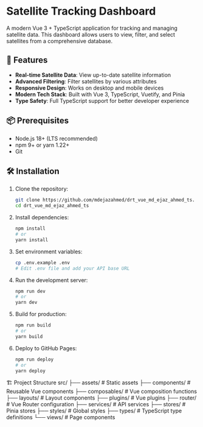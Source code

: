 # Satellite Tracking Dashboard

A modern Vue 3 + TypeScript application for tracking and managing satellite data. This dashboard allows users to view, filter, and select satellites from a comprehensive database.

## 🚀 Features

- **Real-time Satellite Data**: View up-to-date satellite information
- **Advanced Filtering**: Filter satellites by various attributes
- **Responsive Design**: Works on desktop and mobile devices
- **Modern Tech Stack**: Built with Vue 3, TypeScript, Vuetify, and Pinia
- **Type Safety**: Full TypeScript support for better developer experience

## 📦 Prerequisites

- Node.js 18+ (LTS recommended)
- npm 9+ or yarn 1.22+
- Git

## 🛠️ Installation

1. Clone the repository:
   ```bash
   git clone https://github.com/mdejazahmed/drt_vue_md_ejaz_ahmed_ts.
   cd drt_vue_md_ejaz_ahmed_ts

2. Install dependencies:
   ```bash
   npm install
   # or
   yarn install

3. Set environment variables:
   ```bash
   cp .env.example .env
   # Edit .env file and add your API base URL

4. Run the development server:
   ```bash
   npm run dev
   # or
   yarn dev

5. Build for production:
   ```bash
   npm run build
   # or
   yarn build

6. Deploy to GitHub Pages:
   ```bash
   npm run deploy
   # or
   yarn deploy

🏗️ Project Structure
    src/
    ├── assets/          # Static assets
    ├── components/      # Reusable Vue components
    ├── composables/     # Vue composition functions
    ├── layouts/         # Layout components
    ├── plugins/         # Vue plugins
    ├── router/          # Vue Router configuration
    ├── services/        # API services
    ├── stores/          # Pinia stores
    ├── styles/          # Global styles
    ├── types/           # TypeScript type definitions
    └── views/           # Page components